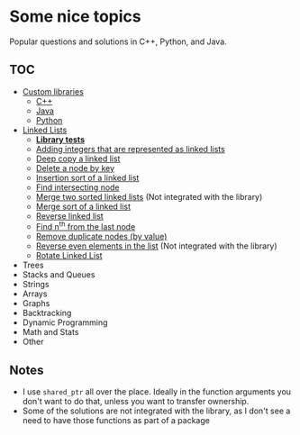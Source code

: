 # Some nice topics
Popular questions and solutions in C++, Python, and Java.

## TOC
* [Custom libraries](Library)
  * [C++](Library/C++)
  * [Java](Library/Java)
  * [Python](Library/Python)
* [Linked Lists](LinkedList)
  * [__Library tests__](LinkedList/Tests)
  * [Adding integers that are represented as linked lists](LinkedList/addIntegers)
  * [Deep copy a linked list](LinkedList/deepCopy)
  * [Delete a node by key](LinkedList/deleteKey)
  * [Insertion sort of a linked list](LinkedList/insertionSort)
  * [Find intersecting node](LinkedList/intersection)
  * [Merge two sorted linked lists](LinkedList/mergeLists) (Not integrated with the library)
  * [Merge sort of a linked list](LinkedList/mergeSort)
  * [Reverse linked list](LinkedList/reverse)
  * [Find n<sup>th</sup> from the last node](LinkedList/nthFromLast)
  * [Remove duplicate nodes (by value)](LinkedList/removeDuplicates)
  * [Reverse even elements in the list](LinkedList/reverseEven) (Not integrated with the library)
  * [Rotate Linked List](LinkedList/rotate)
* Trees
* Stacks and Queues
* Strings
* Arrays
* Graphs
* Backtracking
* Dynamic Programming
* Math and Stats
* Other


## Notes
* I use `shared_ptr` all over the place. Ideally in the function arguments you don't want to do that, unless you want to transfer ownership.
* Some of the solutions are not integrated with the library, as I don't see a need to have those functions as part of a package
